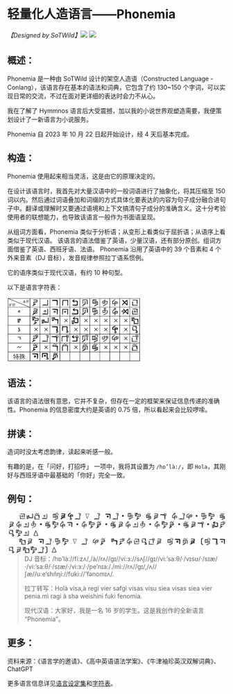 # 轻量化人造语言——Phonemia

###### 【Designed by SoTWild】[![](https://img.shields.io/badge/My%20Website-Quillset.com-brightgreen.svg)](https://Quillset.com) ![](https://img.shields.io/badge/Licence-GPL-blue)

## 概述：

Phonemia 是一种由 SoTWild 设计的架空人造语（Constructed Language - Conlang），该语言存在基本的语法和词典，它包含了约 130~150 个字词，可以实现日常的交流，不过在面对更详细的表达时会力不从心。

我在了解了 Hymmnos 语言后大受震撼，加以我的小说世界观塑造需要，我便策划设计了一新语言为小说服务。 

Phonemia 自 2023 年 10 月 22 日起开始设计，经 4 天后基本完成。

## 构造：

Phonemia 使用起来相当灵活，这是由它的原理决定的。

在设计该语言时，我首先对大量汉语中的一般词语进行了抽象化，将其压缩至 150 词以内。然后通过词语叠加和词缀的方式具体化要表达的内容为句子成分融合进句子中。翻译或理解时又要通过语境和上下文搞清句子成分的准确含义。这十分考验使用者的联想能力，也导致该语言一般作为书面语呈现。

从组词方面看，Phonemia 类似于分析语；从变形上看类似于屈折语；从语序上看类似于现代汉语。 该语言的语法借鉴了英语，少量汉语，还有部分原创。组词方面借鉴了英语、西班牙语、法语。 Phonemia 沿用了英语中的 39 个音素和 4 个外来音素（DJ 音标），发音规律参照拉丁语系惯例。

它的语序类似于现代汉语，有约 10 种句型。

以下是语言字符表：

<img src=".\Images\Phonemia 字符表.png" alt="Phonemia 字符表" style="zoom:30%;" />

## 语法：

该语言的语法很有意思，它并不复杂，但存在一定的框架来保证信息传递的准确性。Phonemia 的信息密度大约是英语的 0.75 倍，所以看起来会比较啰嗦。

## 拼读：

造词时没太考虑韵律，读起来听感一般。

有趣的是，在「问好，打招呼」 一项中，我将其设置为 `/hɒ’là:/`，即 `Hola`，其刚好与西班牙语中最基础的「你好」完全一致。

## 例句：

<img src=".\Images\Sample.png" alt="Sample" style="zoom:50%;float: left;" />

> DJ 音标：/hɒ’là://fi:zʌ/,/à//rʌ//gɪ//vi:ɜ://sʌʃ//gɪ//vi:’sa:θ/·/vɪsʊ/·/sɪæ/·/vi:’sa:θ/·/sɪæ/·/vi:ɜ:/·/pe’nɪa:/./mì://rʌ//gɪ/,/ʌ//ʃæ//u:e’shñŋi://fʊki://’fənomɪʌ/.
>
> 拉丁转写：Holà visa,à regi vier safgi visas visu siea visas siea vier penia.mì ragi à sha weishini fuki fenomia.
>
> 现代汉语：大家好，我是一名 16 岁的学生。这是我创作的全新语言 “Phonemia”。

## 更多：

资料来源：《语言学的邀请》、《高中英语语法学案》、《牛津袖珍英汉双解词典》、ChatGPT

更多语言信息详见[语言设定集](.\Phonemia%20(Ver.10.29).pdf)和[字符表](.\Phonemia%20字符表.pdf)。